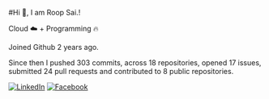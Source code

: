 #Hi 👋, I am Roop Sai.!

Cloud ☁️ + Programming 🔥 

Joined Github 2 years ago.

Since then I pushed 303 commits, across 18 repositories, opened 17 issues, submitted 24 pull requests and contributed to 8 public repositories.

[![LinkedIn](https://img.shields.io/badge/LinkedIn-blue.svg?style=for-the-badge&logo=linkedin)](https://www.linkedin.com/in/roopsai/)
[![Facebook](https://img.shields.io/badge/facebook-blue.svg?style=for-the-badge&logo=facebook&logoColor=white)](https://www.facebook.com/roopsai.surampudi.1)

